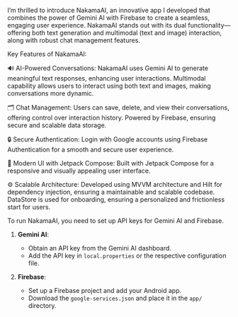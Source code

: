 I’m thrilled to introduce NakamaAI, an innovative app I developed that combines the power of Gemini AI with Firebase to create a seamless, engaging user experience. NakamaAI stands out with its dual functionality—offering both text generation and multimodal (text and image) interaction, along with robust chat management features.

Key Features of NakamaAI:

🔊 AI-Powered Conversations:
NakamaAI uses Gemini AI to generate meaningful text responses, enhancing user interactions.
Multimodal capability allows users to interact using both text and images, making conversations more dynamic.

🗂️ Chat Management:
Users can save, delete, and view their conversations, offering control over interaction history.
Powered by Firebase, ensuring secure and scalable data storage.

🔒 Secure Authentication:
Login with Google accounts using Firebase Authentication for a smooth and secure user experience.

🎨 Modern UI with Jetpack Compose:
Built with Jetpack Compose for a responsive and visually appealing user interface.

⚙️ Scalable Architecture:
Developed using MVVM architecture and Hilt for dependency injection, ensuring a maintainable and scalable codebase.
DataStore is used for onboarding, ensuring a personalized and frictionless start for users.


To run NakamaAI, you need to set up API keys for Gemini AI and Firebase. 

1. **Gemini AI**: 
   - Obtain an API key from the Gemini AI dashboard.
   - Add the API key in `local.properties` or the respective configuration file.

2. **Firebase**:
   - Set up a Firebase project and add your Android app.
   - Download the `google-services.json` and place it in the `app/` directory.

